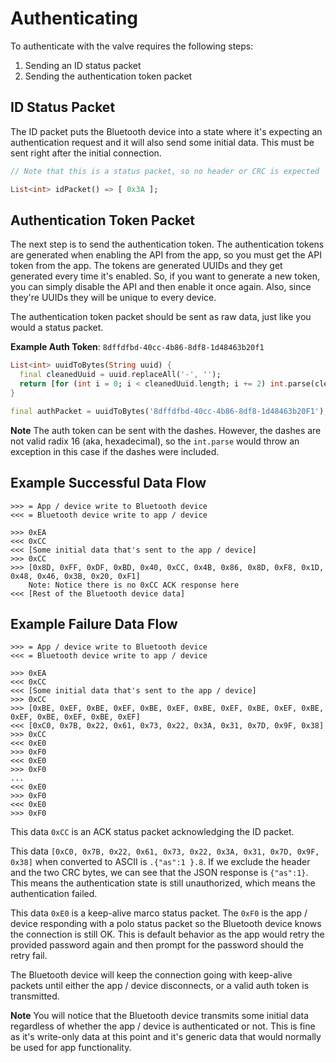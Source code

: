 # Authenticating

To authenticate with the valve requires the following steps:

1. Sending an ID status packet
2. Sending the authentication token packet

## ID Status Packet

The ID packet puts the Bluetooth device into a state where it's expecting an authentication request and it will also send some initial data. This must be sent right after the initial connection.

```dart
// Note that this is a status packet, so no header or CRC is expected

List<int> idPacket() => [ 0x3A ];
```

## Authentication Token Packet

The next step is to send the authentication token. The authentication tokens are generated when enabling the API from the app, so you must get the API token from the app. The tokens are generated UUIDs and they get generated every time it's enabled. So, if you want to generate a new token, you can simply disable the API and then enable it once again. Also, since they're UUIDs they will be unique to every device.

The authentication token packet should be sent as raw data, just like you would a status packet.

**Example Auth Token**: `8dffdfbd-40cc-4b86-8df8-1d48463b20f1`

```dart
List<int> uuidToBytes(String uuid) {
  final cleanedUuid = uuid.replaceAll('-', '');
  return [for (int i = 0; i < cleanedUuid.length; i += 2) int.parse(cleanedUuid.substring(i, i + 2), radix: 16)];
}

final authPacket = uuidToBytes('8dffdfbd-40cc-4b86-8df8-1d48463b20F1');
```

**Note**
The auth token can be sent with the dashes. However, the dashes are not valid radix 16 (aka, hexadecimal), so the `int.parse` would throw an exception in this case if the dashes were included.

## Example Successful Data Flow

```text
>>> = App / device write to Bluetooth device
<<< = Bluetooth device write to app / device

>>> 0xEA
<<< 0xCC
<<< [Some initial data that's sent to the app / device]
>>> 0xCC
>>> [0x8D, 0xFF, 0xDF, 0xBD, 0x40, 0xCC, 0x4B, 0x86, 0x8D, 0xF8, 0x1D, 0x48, 0x46, 0x3B, 0x20, 0xF1]
    Note: Notice there is no 0xCC ACK response here
<<< [Rest of the Bluetooth device data]
```

## Example Failure Data Flow

```text
>>> = App / device write to Bluetooth device
<<< = Bluetooth device write to app / device

>>> 0xEA
<<< 0xCC
<<< [Some initial data that's sent to the app / device]
>>> 0xCC
>>> [0xBE, 0xEF, 0xBE, 0xEF, 0xBE, 0xEF, 0xBE, 0xEF, 0xBE, 0xEF, 0xBE, 0xEF, 0xBE, 0xEF, 0xBE, 0xEF]
<<< [0xC0, 0x7B, 0x22, 0x61, 0x73, 0x22, 0x3A, 0x31, 0x7D, 0x9F, 0x38]
>>> 0xCC
<<< 0xE0
>>> 0xF0
<<< 0xE0
>>> 0xF0
...
<<< 0xE0
>>> 0xF0
<<< 0xE0
>>> 0xF0
```

This data `0xCC` is an ACK status packet acknowledging the ID packet.

This data `[0xC0, 0x7B, 0x22, 0x61, 0x73, 0x22, 0x3A, 0x31, 0x7D, 0x9F, 0x38]` when converted to ASCII is `.{"as":1 }.8`. If we exclude the header and the two CRC bytes, we can see that the JSON response is `{"as":1}`. This means the authentication state is still unauthorized, which means the authentication failed.

This data `0xE0` is a keep-alive marco status packet. The `0xF0` is the app / device responding with a polo status packet so the Bluetooth device knows the connection is still OK. This is default behavior as the app would retry the provided password again and then prompt for the password should the retry fail.

The Bluetooth device will keep the connection going with keep-alive packets until either the app / device disconnects, or a valid auth token is transmitted.

**Note**
You will notice that the Bluetooth device transmits some initial data regardless of whether the app / device is authenticated or not. This is fine as it's write-only data at this point and it's generic data that would normally be used for app functionality.
